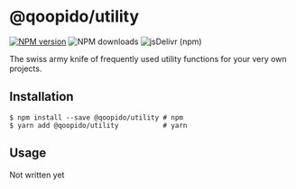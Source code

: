 # @qoopido/utility

[![NPM version](https://img.shields.io/npm/v/@qoopido/utility.svg?label=version&style=flat-square)](https://www.npmjs.com/package/@qoopido/utility)
![NPM downloads](https://img.shields.io/npm/dm/@qoopido/utility.svg?label=npm&style=flat-square)
![jsDelivr (npm)](https://img.shields.io/jsdelivr/npm/hm/@qoopido/utility?label=jsdelivr&style=flat-square)

The swiss army knife of frequently used utility functions for your very own projects.

## Installation

```
$ npm install --save @qoopido/utility # npm
$ yarn add @qoopido/utility           # yarn
```


## Usage
Not written yet
